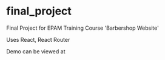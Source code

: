 # final_project

Final Project for EPAM Training Course 'Barbershop Website'

Uses React, React Router

Demo can be viewed at 